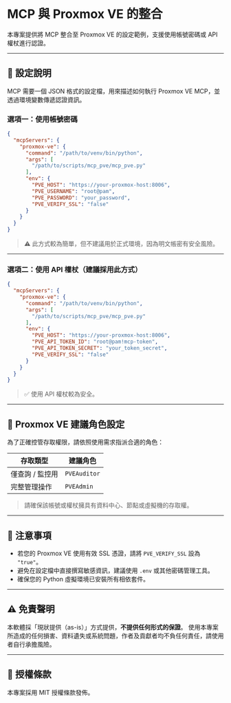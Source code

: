 

# MCP 與 Proxmox VE 的整合

本專案提供將 MCP 整合至 Proxmox VE 的設定範例，支援使用帳號密碼或 API 權杖進行認證。

---

## 🔧 設定說明

MCP 需要一個 JSON 格式的設定檔，用來描述如何執行 Proxmox VE MCP，並透過環境變數傳遞認證資訊。

### 選項一：使用帳號密碼

```json
{
  "mcpServers": {
    "proxmox-ve": {
      "command": "/path/to/venv/bin/python",
      "args": [
        "/path/to/scripts/mcp_pve/mcp_pve.py"
      ],
      "env": {
        "PVE_HOST": "https://your-proxmox-host:8006",
        "PVE_USERNAME": "root@pam",
        "PVE_PASSWORD": "your_password",
        "PVE_VERIFY_SSL": "false"
      }
    }
  }
}
````

> ⚠️ 此方式較為簡單，但不建議用於正式環境，因為明文帳密有安全風險。

---

### 選項二：使用 API 權杖（建議採用此方式）

```json
{
  "mcpServers": {
    "proxmox-ve": {
      "command": "/path/to/venv/bin/python",
      "args": [
        "/path/to/scripts/mcp_pve/mcp_pve.py"
      ],
      "env": {
        "PVE_HOST": "https://your-proxmox-host:8006",
        "PVE_API_TOKEN_ID": "root@pam!mcp-token",
        "PVE_API_TOKEN_SECRET": "your_token_secret",
        "PVE_VERIFY_SSL": "false"
      }
    }
  }
}
```

> ✅ 使用 API 權杖較為安全。

---

## 🔐 Proxmox VE 建議角色設定

為了正確控管存取權限，請依照使用需求指派合適的角色：

| 存取類型      | 建議角色         |
| --------- | ------------ |
| 僅查詢 / 監控用 | `PVEAuditor` |
| 完整管理操作    | `PVEAdmin`   |

> 請確保該帳號或權杖擁具有資料中心、節點或虛擬機的存取權。

---

## 📌 注意事項

* 若您的 Proxmox VE 使用有效 SSL 憑證，請將 `PVE_VERIFY_SSL` 設為 `"true"`。
* 避免在設定檔中直接撰寫敏感資訊，建議使用 `.env` 或其他密碼管理工具。
* 確保您的 Python 虛擬環境已安裝所有相依套件。

---

## ⚠️ 免責聲明

本軟體採「現狀提供（as-is）」方式提供，**不提供任何形式的保證**。
使用本專案所造成的任何損害、資料遺失或系統問題，作者及貢獻者均不負任何責任，請使用者自行承擔風險。

---

## 📄 授權條款

本專案採用 MIT 授權條款發佈。

